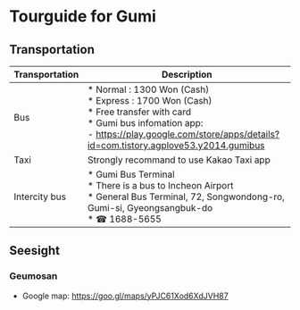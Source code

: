 # Tourguide for Gumi

## Transportation

Transportation| Description
--------|---------------------------------------------------------------------------------------------------
Bus |* Normal : 1300 Won (Cash)<br>* Express : 1700 Won (Cash)  <br>* Free transfer with card <br>* Gumi bus infomation app:<br>  - https://play.google.com/store/apps/details?id=com.tistory.agplove53.y2014.gumibus<br> 
Taxi     | Strongly recommand to use Kakao Taxi app  
Intercity bus | * Gumi Bus Terminal<br>* There is a bus to Incheon Airport<br> * General Bus Terminal, 72, Songwondong-ro, Gumi-si, Gyeongsangbuk-do<br>* ☎ 1688-5655

## Seesight

### Geumosan
* Google map: https://goo.gl/maps/yPJC61Xod6XdJVH87